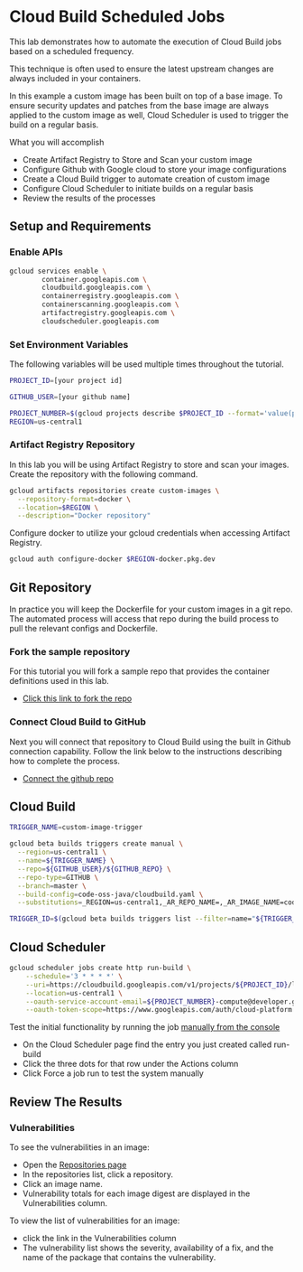 # Cloud Build Scheduled Jobs

This lab demonstrates how to automate the execution of Cloud Build jobs based on a scheduled frequency. 

This technique is often used to ensure the latest upstream changes are always included in your containers. 

In this example a custom image has been built on top of a base image. To ensure security updates and patches from the base image are always applied to the custom image as well, Cloud Scheduler is used to trigger the build on a regular basis. 


What you will accomplish
- Create Artifact Registry to Store and Scan your custom image
- Configure Github with Google cloud to store your image configurations
- Create a Cloud Build trigger to automate creation of custom image
- Configure Cloud Scheduler to initiate builds on a regular basis
- Review the results of the processes

## Setup and Requirements

### Enable APIs

```sh
gcloud services enable \
        container.googleapis.com \
        cloudbuild.googleapis.com \
        containerregistry.googleapis.com \
        containerscanning.googleapis.com \
        artifactregistry.googleapis.com \
        cloudscheduler.googleapis.com
```


### Set Environment Variables
The following variables will be used multiple times throughout the tutorial. 



```sh
PROJECT_ID=[your project id]
```

```sh
GITHUB_USER=[your github name]
```


```sh
PROJECT_NUMBER=$(gcloud projects describe $PROJECT_ID --format='value(projectNumber)')
REGION=us-central1

```

### Artifact Registry Repository
In this lab you will be using Artifact Registry to store and scan your images. Create the repository with the following command.

```sh
gcloud artifacts repositories create custom-images \
  --repository-format=docker \
  --location=$REGION \
  --description="Docker repository"
```

Configure docker to utilize your gcloud credentials when accessing Artifact Registry.

```sh
gcloud auth configure-docker $REGION-docker.pkg.dev
```


## Git Repository
In practice you will keep the Dockerfile for your custom images in a git repo. The automated process will access that repo during the build process to pull the relevant configs and Dockerfile. 

### Fork the sample repository

For this tutorial you will fork a sample repo that provides the container definitions used in this lab.

- [Click this link to fork the repo](https://github.com/GoogleCloudPlatform/software-delivery-workshop/fork)


### Connect Cloud Build to GitHub

Next you will connect that repository to Cloud Build using the built in Github connection capability. Follow the link below to the instructions describing how to complete the process.

- [Connect the github repo](https://cloud.google.com/build/docs/automating-builds/github/connect-repo-github)



## Cloud Build

```sh
TRIGGER_NAME=custom-image-trigger

gcloud beta builds triggers create manual \
  --region=us-central1 \
  --name=${TRIGGER_NAME} \
  --repo=${GITHUB_USER}/${GITHUB_REPO} \
  --repo-type=GITHUB \
  --branch=master \
  --build-config=code-oss-java/cloudbuild.yaml \
  --substitutions=_REGION=us-central1,_AR_REPO_NAME=,_AR_IMAGE_NAME=code-oss-java,_IMAGE_DIR=labs/cloudbuild-scheduled-jobs/code-oss-java

TRIGGER_ID=$(gcloud beta builds triggers list --filter=name="${TRIGGER_NAME}" --format="value(id)")
```

## Cloud Scheduler


```sh
gcloud scheduler jobs create http run-build \
    --schedule='3 * * * *' \
    --uri=https://cloudbuild.googleapis.com/v1/projects/${PROJECT_ID}/locations/us-central1/triggers/${TRIGGER_ID}:run \
    --location=us-central1 \
    --oauth-service-account-email=${PROJECT_NUMBER}-compute@developer.gserviceaccount.com \
    --oauth-token-scope=https://www.googleapis.com/auth/cloud-platform
```


Test the initial functionality by running the job [manually from the console](https://console.cloud.google.com/cloudscheduler)
- On the Cloud Scheduler page find the entry you just created called run-build
- Click the three dots for that row under the Actions column
- Click Force a job run to test the system manually


## Review The Results

### Vulnerabilities 
To see the vulnerabilities in an image:
- Open the [Repositories page](https://console.cloud.google.com/artifacts)
- In the repositories list, click a repository.
- Click an image name.
- Vulnerability totals for each image digest are displayed in the Vulnerabilities column.

To view the list of vulnerabilities for an image:
- click the link in the Vulnerabilities column
- The vulnerability list shows the severity, availability of a fix, and the name of the package that contains the vulnerability.
